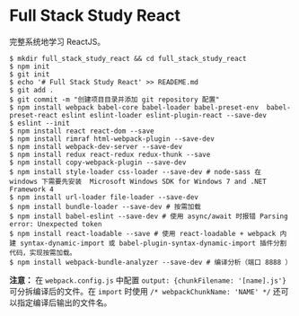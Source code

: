 # Full Stack Study React

完整系统地学习 ReactJS。

```shell
$ mkdir full_stack_study_react && cd full_stack_study_react
$ npm init
$ git init
$ echo '# Full Stack Study React' >> READEME.md
$ git add .
$ git commit -m "创建项目目录并添加 git repository 配置"
$ npm install webpack babel-core babel-loader babel-preset-env  babel-preset-react eslint eslint-loader eslint-plugin-react --save-dev
$ eslint --init
$ npm install react react-dom --save
$ npm install rimraf html-webpack-plugin --save-dev
$ npm install webpack-dev-server --save-dev
$ npm install redux react-redux redux-thunk --save
$ npm install copy-webpack-plugin --save-dev
$ npm install style-loader css-loader --save-dev # node-sass 在 windows 下需要先安装  Microsoft Windows SDK for Windows 7 and .NET Framework 4
$ npm install url-loader file-loader --save-dev
$ npm install bundle-loader --save-dev # 按需加载
$ npm install babel-eslint --save-dev # 使用 async/await 时报错 Parsing error: Unexpected token
$ npm install react-loadable --save # 使用 react-loadable + webpack 内建 syntax-dynamic-import 或 babel-plugin-syntax-dynamic-import 插件分割代码，实现按需加载。
$ npm install webpack-bundle-analyzer --save-dev # 编译分析（端口 8888 ）
```

**注意：** 在 `webpack.config.js` 中配置 `output: {chunkFilename: '[name].js'}` 可分拆编译后的文件。在 `import` 时使用 `/* webpackChunkName: 'NAME' */` 还可以指定编译后输出的文件名。